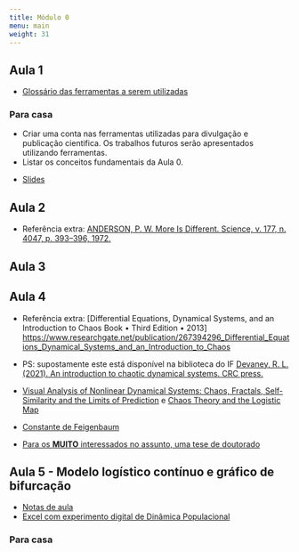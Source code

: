 ```yaml
---
title: Módulo 0
menu: main
weight: 31
---
```


<!-- # Aula 1 -->

<!-- Link Youtube:, example https://www.youtube.com/watch?v=w7Ft2ymGmfc
{{< youtube w7Ft2ymGmfc >}}-->

<!-- Slides:, example https://www.youtube.com/watch?v=w7Ft2ymGmfc
{{< youtube w7Ft2ymGmfc >}}-->

## Aula 1

- [Glossário das ferramentas a serem utilizadas](content/modulo0/glossario.md)

### Para casa

* Criar uma conta nas ferramentas utilizadas para divulgação e publicação cientifica. Os trabalhos futuros serão apresentados utilizando ferramentas.
* Listar os conceitos fundamentais da Aula 0.

- [Slides](IFA736_Aula1_Slides.pdf)

## Aula 2

- Referência extra: [ANDERSON, P. W. More Is Different. Science, v. 177, n. 4047, p. 393–396, 1972.](csp_177_.bib)

## Aula 3

## Aula 4

- Referência extra: [Differential Equations, Dynamical Systems, and an Introduction to Chaos
Book • Third Edition • 2013] https://www.researchgate.net/publication/267394296_Differential_Equations_Dynamical_Systems_and_an_Introduction_to_Chaos

- PS: supostamente este está disponível na biblioteca do IF [Devaney, R. L. (2021). An introduction to chaotic dynamical systems. CRC press.
](https://www.researchgate.net/publication/355658928_An_Introduction_to_Chaotic_Dynamical_Systems)
 
- [Visual Analysis of Nonlinear Dynamical Systems: Chaos, Fractals, Self-Similarity and the Limits of Prediction](https://www.researchgate.net/publication/306226253_Visual_Analysis_of_Nonlinear_Dynamical_Systems_Chaos_Fractals_Self-Similarity_and_the_Limits_of_Prediction) e [Chaos Theory and the Logistic Map](https://geoffboeing.com/2015/03/chaos-theory-logistic-map/)

- [Constante de Feigenbaum](https://www.youtube.com/watch?v=ETrYE4MdoLQ)

- [Para os **MUITO** interessados no assunto, uma tese de doutorado](Feigenbaum_scaling_in_discrete_dynamical_systems_Keith_Briggs_PhD.pdf)

## Aula 5 - Modelo logístico contínuo e gráfico de bifurcação

 - [Notas de aula](ModeloLogisticoContínuo.pdf)
 - [Excel com experimento digital de Dinâmica Populacional](Dinamicapopulacao_mapalogistico.xlsx)

 ### Para casa

<!-- Recriar a tabela  -->